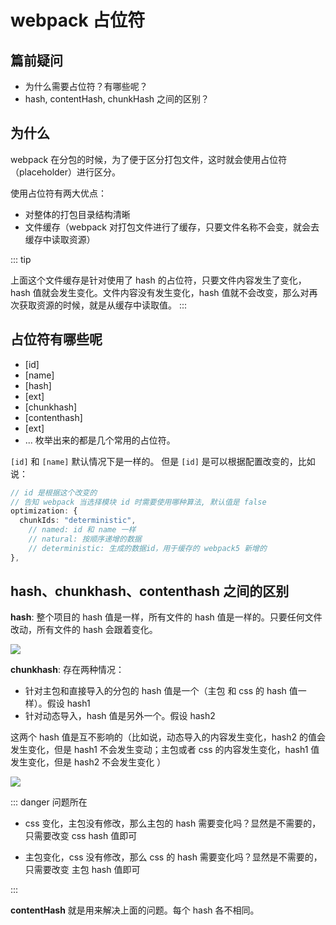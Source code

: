 # webpack 占位符

## 篇前疑问

- 为什么需要占位符？有哪些呢？
- hash, contentHash, chunkHash 之间的区别？

## 为什么

webpack 在分包的时候，为了便于区分打包文件，这时就会使用占位符（placeholder）进行区分。

使用占位符有两大优点：

- 对整体的打包目录结构清晰
- 文件缓存（webpack 对打包文件进行了缓存，只要文件名称不会变，就会去缓存中读取资源）

::: tip

上面这个文件缓存是针对使用了 hash 的占位符，只要文件内容发生了变化，hash 值就会发生变化。文件内容没有发生变化，hash 值就不会改变，那么对再次获取资源的时候，就是从缓存中读取值。
:::

## 占位符有哪些呢

- [id]
- [name]
- [hash]
- [ext]
- [chunkhash]
- [contenthash]
- [ext]
- ...
  枚举出来的都是几个常用的占位符。

`[id]` 和 `[name]` 默认情况下是一样的。
但是 `[id]` 是可以根据配置改变的，比如说：

```ts
// id 是根据这个改变的
// 告知 webpack 当选择模块 id 时需要使用哪种算法, 默认值是 false
optimization: {
  chunkIds: "deterministic",
    // named: id 和 name 一样
    // natural: 按顺序递增的数据
    // deterministic: 生成的数据id，用于缓存的 webpack5 新增的
},
```

## hash、chunkhash、contenthash 之间的区别

**hash**: 整个项目的 hash 值是一样，所有文件的 hash 值是一样的。只要任何文件改动，所有文件的 hash 会跟着变化。

<img src="/images/engineerings/webpack/01_webpack_hash.png" />

**chunkhash**: 存在两种情况：

- 针对主包和直接导入的分包的 hash 值是一个（主包 和 css 的 hash 值一样）。假设 hash1
- 针对动态导入，hash 值是另外一个。假设 hash2

这两个 hash 值是互不影响的（比如说，动态导入的内容发生变化，hash2 的值会发生变化，但是 hash1 不会发生变动；主包或者 css 的内容发生变化，hash1 值发生变化，但是 hash2 不会发生变化 ）

<img src="/images/engineerings/webpack/02_webpack_hash.png" />

::: danger 问题所在

- css 变化，主包没有修改，那么主包的 hash 需要变化吗？显然是不需要的，只需要改变 css hash 值即可

- 主包变化，css 没有修改，那么 css 的 hash 需要变化吗？显然是不需要的，只需要改变 主包 hash 值即可

:::

**contentHash** 就是用来解决上面的问题。每个 hash 各不相同。
